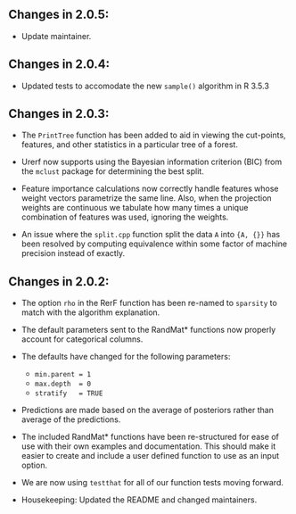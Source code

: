 ## Changes in 2.0.5:

* Update maintainer.

## Changes in 2.0.4:

* Updated tests to accomodate the new `sample()` algorithm in R 3.5.3

## Changes in 2.0.3:

* The `PrintTree` function has been added to aid in viewing the
  cut-points, features, and other statistics in a particular tree of a
  forest.

* Urerf now supports using the Bayesian information criterion (BIC) from
  the `mclust` package for determining the best split.

* Feature importance calculations now correctly handle features whose
  weight vectors parametrize the same line.  Also, when the projection
  weights are continuous we tabulate how many times a unique combination
  of features was used, ignoring the weights.

* An issue where the `split.cpp` function split the data `A` into `{A, {}}`
  has been resolved by computing equivalence within some factor of
  machine precision instead of exactly.

## Changes in 2.0.2:

* The option `rho` in the RerF function has been re-named to `sparsity`
  to match with the algorithm explanation.

* The default parameters sent to the RandMat\* functions now properly
  account for categorical columns.

* The defaults have changed for the following parameters:
  * `min.parent = 1`
  * `max.depth  = 0`
  * `stratify   = TRUE`

* Predictions are made based on the average of posteriors rather than average of the predictions. 

* The included RandMat\* functions have been re-structured for ease of use with their
  own examples and documentation.  This should make it easier to create
  and include a user defined function to use as an input option.

* We are now using `testthat` for all of our function tests moving
  forward. 

* Housekeeping: Updated the README and changed maintainers.

